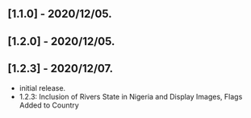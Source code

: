 ## [1.1.0] - 2020/12/05.
## [1.2.0] - 2020/12/05.
## [1.2.3] - 2020/12/07.

* initial release.
* 1.2.3: Inclusion of Rivers State in Nigeria and Display Images, Flags Added to Country
